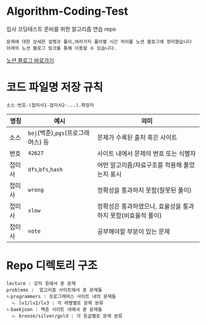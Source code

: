 # Algorithm-Coding-Test
 입사 코딩테스트 준비를 위한 알고리즘 연습 repo

    문제에 대한 상세한 설명과 풀이,여러가지 풀이별 시간 차이를 노션 블로그에 정리했습니다
    아래의 노션 블로그 링크를 통해 이동할 수 있습니다.

[노션 블로그 바로가기](https://www.codybuilder.me/cbd50a5d3fe94023b9980689affbd8e1)    

# 코드 파일명 저장 규칙
    소스-번호-(접미사1-접미사2-...).확장자

명칭 | 예시 | 의미
----|----|----
소스  | `boj`(백준),`pgs`(프로그래머스) 등 | 문제가 수록된 출처 혹은 사이트
번호  | `42627` | 사이트 내에서 문제의 번호 또는 식별자
접미사 | `dfs`,`bfs`,`hash` | 어떤 알고리즘/자료구조를 적용해 풀었는지 표시
접미사 | `wrong` | 정확성을 통과하지 못함(잘못된 풀이)
접미사 | `slow` | 정확성은 통과하였으나, 효율성을 통과하지 못함(비효율적 풀이)
접미사 | `note` | 공부해야할 부분이 있는 문제


# Repo 디렉토리 구조
    lecture : 강의 등에서 푼 문제
    problems :  알고리즘 사이트에서 푼 문제들
    ㄴprogrammers : 프로그래머스 사이트 내의 문제들
      ㄴ lv1/lv2/lv3 : 각 레벨별로 문제 분류
    ㄴbaekjoon : 백준 사이트 내에서 푼 문제들
      ㄴ bronze/silver/gold : 각 등급별로 문제 분류
    